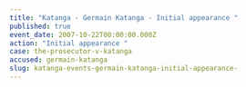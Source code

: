 ```yaml
---
title: "Katanga - Germain Katanga - Initial appearance "
published: true
event_date: 2007-10-22T00:00:00.000Z
action: "Initial appearance "
case: the-prosecutor-v-katanga
accused: germain-katanga
slug: katanga-events-germain-katanga-initial-appearance-
---
```

